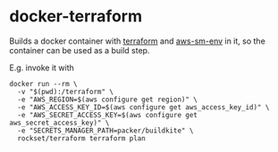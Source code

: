 # docker-terraform

Builds a docker container with [terraform](https://www.terraform.io) 
and [aws-sm-env](https://github.com/rockset/aws-sm-env) in it, so
the container can be used as a build step.

E.g. invoke it with
```
docker run --rm \
  -v "$(pwd):/terraform" \
  -e "AWS_REGION=$(aws configure get region)" \
  -e "AWS_ACCESS_KEY_ID=$(aws configure get aws_access_key_id)" \
  -e "AWS_SECRET_ACCESS_KEY=$(aws configure get aws_secret_access_key)" \
  -e "SECRETS_MANAGER_PATH=packer/buildkite" \
  rockset/terraform terraform plan
```
